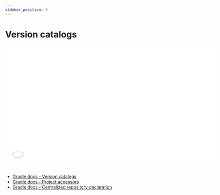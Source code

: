 ```yaml
---
sidebar_position: 8
---
```


# Version catalogs

<iframe src="//www.youtube.com/embed/yz3yvgWPobg?list=PL6yFiPOVXVUi90sQ66dtmuXP-1-TeHwl5" frameborder="0" allowfullscreen width="675" height="380"></iframe>
<br/>
<br/>

- [Gradle docs - Version catalogs](https://docs.gradle.org/7.2/userguide/platforms.html#sub:central-declaration-of-dependencies )
- [Gradle docs - Project accessors](https://docs.gradle.org/7.2/userguide/declaring_dependencies.html#sec:type-safe-project-accessors )
- [Gradle docs - Centralized repository declaration](https://docs.gradle.org/7.2/userguide/declaring_repositories.html#sub:centralized-repository-declaration )
